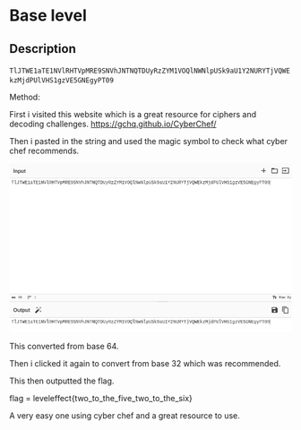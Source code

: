 # Base level

## Description
`TlJTWE1aTE1NVlRHTVpMRE9SNVhJNTNQTDUyRzZYM1VOQlNWNlpUSk9aU1Y2NURYTjVQWEkzMjdPUlVHS1gzVE5GNEgyPT09`

Method:

First i visited this website which is a great resource for ciphers and decoding challenges.
https://gchq.github.io/CyberChef/


Then i pasted in the string and used the magic symbol to check what cyber chef recommends.

![Cyber%20chef#20magic%20symbol.png](Cyber%20chef%20magic%20symbol.png)


This converted from base 64.

Then i clicked it again to convert from base 32 which was recommended.

This then outputted the flag.

flag = leveleffect{two_to_the_five_two_to_the_six}

A very easy one using cyber chef and a great resource to use.
